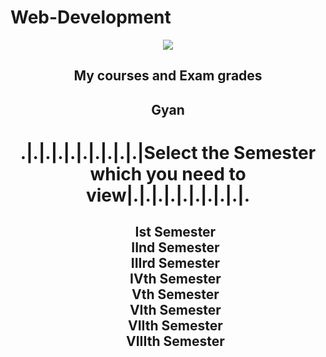 # Web-Development
<!DOCTYPE HTML>
<html>
<head>
<title>IRIS</title>
</head>
<body>
<p style="text-align:center;"><a style="text-decoration:none" href = "https://courses.iris.nitk.ac.in/my/"/><img src ="https://cdn.iris.nitk.ac.in/iris%20logo2.png"/></a></p>
<h2 style="text-align:center;"><a style="text-decoration:none" href="https://iris.nitk.ac.in/hrms/courses/my_courses">My courses and Exam grades</a></h2>
<h2 style="text-align:center;"><a style="text-decoration:none" href="https://iris.nitk.ac.in/gyan">Gyan</a></h2>
<h1 style="text-align:center;">.|.|.|.|.|.|.|.|.|.|Select the Semester which you need to view|.|.|.|.|.|.|.|.|.|.</h1>
<p><ol style="list-style:none;text-align:center;"><h2><li>Ist Semester</li>
<li>IInd Semester</li>
<li>IIIrd Semester</li>
<li>IVth Semester</li>
<li>Vth Semester</li>
<li>VIth Semester</li>
<li>VIIth Semester</li>
<li>VIIIth Semester</li>
</ol></p>
</body>
</html>
